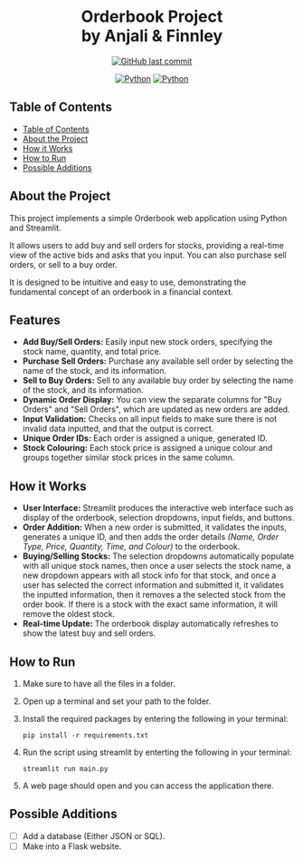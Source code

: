 <h1 align="center">
  Orderbook Project<br>by Anjali & Finnley
</h1>

<p align="center">
  <a href="https://github.com/KeyErrorFinn/rpuk-park-ranger-bills/commits/main/"><img alt="GitHub last commit" src="https://img.shields.io/github/last-commit/KeyErrorFinn/rpuk-park-ranger-bills" /></a>
</p>
<p align="center">
  <a href="#"><img alt="Python" src="https://img.shields.io/badge/Python-3776AB?logo=python&logoColor=fff" /></a>
  <a href="#"><img alt="Python" src="https://img.shields.io/badge/Streamlit-%23FE4B4B?logo=streamlit&logoColor=white" /></a>
</p>

## Table of Contents

- [Table of Contents](#table-of-contents)
- [About the Project](#about-the-project)
- [How it Works](#how-it-works)
- [How to Run](#how-to-run)
- [Possible Additions](#possible-additions)

## About the Project

This project implements a simple Orderbook web application using Python and Streamlit.

It allows users to add buy and sell orders for stocks, providing a real-time view of the active bids and asks that you input. You can also purchase sell orders, or sell to a buy order.

It is designed to be intuitive and easy to use, demonstrating the fundamental concept of an orderbook in a financial context.

## Features

- **Add Buy/Sell Orders:** Easily input new stock orders, specifying the stock name, quantity, and total price.
- **Purchase Sell Orders:** Purchase any available sell order by selecting the name of the stock, and its information.
- **Sell to Buy Orders:** Sell to any available buy order by selecting the name of the stock, and its information.
- **Dynamic Order Display:** You can view the separate columns for "Buy Orders" and "Sell Orders", which are updated as new orders are added.
- **Input Validation:** Checks on all input fields to make sure there is not invalid data inputted, and that the output is correct.
- **Unique Order IDs:** Each order is assigned a unique, generated ID.
- **Stock Colouring:** Each stock price is assigned a unique colour and groups together similar stock prices in the same column.

## How it Works

- **User Interface:** Streamlit produces the interactive web interface such as display of the orderbook, selection dropdowns, input fields, and buttons.
- **Order Addition:** When a new order is submitted, it validates the inputs, generates a unique ID, and then adds the order details *(Name, Order Type, Price, Quantity, Time, and Colour)* to the orderbook.
- **Buying/Selling Stocks:** The selection dropdowns automatically populate with all unique stock names, then once a user selects the stock name, a new dropdown appears with all stock info for that stock, and once a user has selected the correct information and submitted it, it validates the inputted information, then it removes a the selected stock from the order book. If there is a stock with the exact same information, it will remove the oldest stock.
- **Real-time Update:** The orderbook display automatically refreshes to show the latest buy and sell orders.

## How to Run

1. Make sure to have all the files in a folder.
2. Open up a terminal and set your path to the folder.
3. Install the required packages by entering the following in your terminal:

   ```
   pip install -r requirements.txt
   ```
4. Run the script using streamlit by enterting the following in your terminal:

   ```
   streamlit run main.py
   ```
5. A web page should open and you can access the application there.

## Possible Additions

- [ ] Add a database (Either JSON or SQL).
- [ ] Make into a Flask website.

